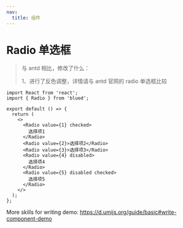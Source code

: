```yaml
---
nav:
  title: 组件
---
```


# Radio 单选框

> 与 antd 相比，修改了什么：
>
> 1、进行了反色调整，详情请与 antd 官网的 radio 单选框比较

```tsx
import React from 'react';
import { Radio } from 'blued';

export default () => {
  return (
    <>
      <Radio value={1} checked>
        选择项1
      </Radio>
      <Radio value={2}>选择项2</Radio>
      <Radio value={3}>选择项3</Radio>
      <Radio value={4} disabled>
        选择项4
      </Radio>
      <Radio value={5} disabled checked>
        选择项5
      </Radio>
    </>
  );
};
```

More skills for writing demo: https://d.umijs.org/guide/basic#write-component-demo

